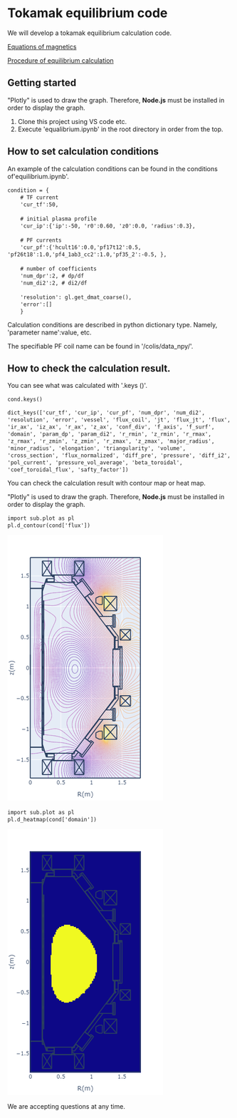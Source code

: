 # Tokamak equilibrium code

We will develop a tokamak equilibrium calculation code.

[Equations of magnetics](doc/magnetics_en.md)

[Procedure of equilibrium calculation](doc/equilibrium_en.md)


## Getting started

"Plotly" is used to draw the graph. Therefore, **Node.js** must be installed in order to display the graph.

1. Clone this project using VS code etc.
1. Execute 'equalibrium.ipynb' in the root directory in order from the top.

## How to set calculation conditions
An example of the calculation conditions can be found in the conditions of'equilibrium.ipynb'.

```python:
condition = {
    # TF current
    'cur_tf':50, 
    
    # initial plasma profile
    'cur_ip':{'ip':-50, 'r0':0.60, 'z0':0.0, 'radius':0.3},
    
    # PF currents
    'cur_pf':{'hcult16':0.0,'pf17t12':0.5, 'pf26t18':1.0,'pf4_1ab3_cc2':1.0,'pf35_2':-0.5, },        
    
    # number of coefficients
    'num_dpr':2, # dp/df
    'num_di2':2, # di2/df
    
    'resolution': gl.get_dmat_coarse(),
    'error':[]
    }
```

Calculation conditions are described in python dictionary type.
Namely, 'parameter name':value, etc.

The specifiable PF coil name can be found in '/colis/data_npy/'.

## How to check the calculation result.
You can see what was calculated with '.keys ()'.

```python:
cond.keys()
```
```python:
dict_keys(['cur_tf', 'cur_ip', 'cur_pf', 'num_dpr', 'num_di2', 'resolution', 'error', 'vessel', 'flux_coil', 'jt', 'flux_jt', 'flux', 'ir_ax', 'iz_ax', 'r_ax', 'z_ax', 'conf_div', 'f_axis', 'f_surf', 'domain', 'param_dp', 'param_di2', 'r_rmin', 'z_rmin', 'r_rmax', 'z_rmax', 'r_zmin', 'z_zmin', 'r_zmax', 'z_zmax', 'major_radius', 'minor_radius', 'elongation', 'triangularity', 'volume', 'cross_section', 'flux_normalized', 'diff_pre', 'pressure', 'diff_i2', 'pol_current', 'pressure_vol_average', 'beta_toroidal', 'coef_toroidal_flux', 'safty_factor'])
```
You can check the calculation result with contour map or heat map.

"Plotly" is used to draw the graph. Therefore, **Node.js** must be installed in order to display the graph.

```python:
import sub.plot as pl
pl.d_contour(cond['flux'])
```
![flux](doc/flux.png)

```python:
import sub.plot as pl
pl.d_heatmap(cond['domain'])
```
![domain](doc/domain.png)

We are accepting questions at any time.